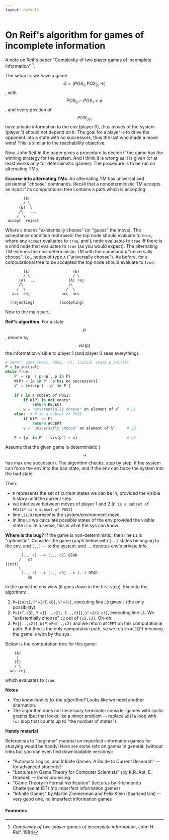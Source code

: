 ```yaml
---
layout: default
---
```


# On Reif's algorithm for games of incomplete information

A note on Reif's paper "Complexity of two player games of incomplete information"
[^Reif84].

The setup is: we have a game $$G=(POS_1, POS_2, \rightarrow)$$, with 
$$POS_0 \cap POS_1 = \emptyset$$, and every position of $$POS_{0/1}$$ have
private information to the env (player 0), 
thus moves of the system (player 1) should not depend on it.
The goal for a player is to drive the opponent into a state with no successors, 
thus the last who made a move wins!
This is similar to the reachability objective.

Now, John Reif in the paper gives a procedure 
to decide if the game has the winning strategy for the system.
And I think it is wrong as it is given
(or at least works only for deterministic games).
The procedure is to be run on alternating TMs.

__Excurse into alternating TMs__.
An alternating TM has universal and existential "choose" commands.
Recall that a nondeterministic TM accepts an input if its computational tree
contains a path which is accepting:

            (E)
            / \
          (E)  \
          /\   ...
         /  \
     accept  reject

Where `E` means "existentially choose" (or "guess" the move).
The acceptance condition rephrased: 
the top node should evaluate to `true`,
where any `accept` evaluates to `true`, and `E` node evaluates to `true` 
iff there is a child node that evaluates to `true`
(as you would expect).
The alternating TM extends the non-deterministic TM with the command
`A` "universally choose",
i.e., nodes of type `A` ("universally choose").
As before, for a computational tree to be accepted 
the top node should evaluate to `true`:

            (E)                   (E)   
            / \                   / \   
          (A)  ..               (A) rej 
          /\                    /\      
         /  \                  /  \     
       acc  rej              acc  acc   
                                        
      (rejecting)           (accepting)  

Now to the main part.


__Reif's algorithm__. 
For a state $$p$$, denote by $$vis(p)$$ the information visible to player 1
(and player 0 sees everything).

~~~ python
# INPUT: game (POS1, POS2, ->), initial state p_initial
P = {p_initial}
while True:
    P` = {p` | p->p`, p in P}
    W(P) = {p in P | p has no successors}
    V` = {vis(p`) | p` in P`}
  
    if P is a subset of POS1:
        if W(P) is not empty: 
            return REJECT                     
        v = "existentially choose" an element of V`   # L1
    else:  # P is a subset of POS2
        if W(P) == P: 
            return ACCEPT
        v = "universally choose" an element of V`     # L0
    
    P = {p` in P` | vis(p`) = v}                      # L3
~~~

Assume that the given game is deterministic ($$\rightarrow$$ has max one successor).
The algorithm checks, step by step, 
if the system can force the env into the bad state,
and if the env can force the system into the bad state.

Then:

- `P` represents the set of current states we can be in,
  provided the visible history until the current step
- we interleave between moves of player 1 and 2 
  (`P is a subset of POS1`/`P is a subset of POS2`)
- line `L1`/`L0` represents the system/environment move
- in line `L3` we calculate possible states of the env
  provided the visible state is `v`.
  In a sense, this is what the sys can know.

__Where is the bug?__
If the game is non-deterministic, then line `L1` is "optimistic".
Consider the game graph below with `[..]` states belonging to the env,
and `(..)` -- to the system, and `..` denotes env's private info.
    
           (.., c) --> [.., c2] DEAD
          /   cT
    [init]
          \
           (.., c) --> [.., c3] --> (..) DEAD
              cB            

In the game the env wins (it goes down in the first step).
Execute the algorithm:

1. `P={init}`, `P'={cT,cB}`, `V'={c}`, executing line `L0` gives `c` 
   (the only possibility).
2. `P={cT,cB}`, `P'={[..,c2], [..,c3]}`, `V'={c2,c3}`, executing line `L1`.
   We "extistentially choose" `c2` out of `{c2,c3}`. Oh-oh.
3. `P={[..,c2]}`, `W(P)=P=[..,c2]` and we return `ACCEPT` on this computational path.
   But this is the only computation path, so we return `ACCEPT` meaning 
   the game is won by the sys.

Below is the computation tree for this game:

        (A)
         |
        (E)
        / \
      acc rej

which evaluates to `true`.

__Notes__

- _You know how to fix the algorithm?_ Looks like we need another alternation.
- The algorithm does not necessary terminate: consider games with cyclic graphs
  (but that looks like a minor problem -- replace `while` loop with `for` loop
   that counts up to "the number of states")


__Handy material__

References to "beginner" material on imperfect-information games 
for studying would be handy! 
Here are some refs on games in general:
(without links but you can even find downloadable versions):

  - "Automata Logics, and Infinite Games: A Guide to Current Research" -- 
    for advanced students?
  - "Lectures in Game Theory for Computer Scientists" (by K.R. Apt, E. Graedel) -- 
    looks promising
  - "Game Theory in Formal Verification" (lectures by Krishnendu Chatterjee at IST)
    (no imperfect information games)
  - "Infinite Games" by Martin Zimmerman and Felix Klein (Saarland Uni) -- 
    very good one, no imperfect information games



#### Footnotes
[^Reif84]: _Complexity of two-player games of incomplete information_, 
         John H. Reif, 1984
